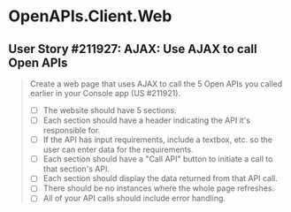 OpenAPIs.Client.Web
===================

User Story #211927: AJAX: Use AJAX to call Open APIs
----------------------------------------------------

> Create a web page that uses AJAX to call the 5 Open APIs you called
> earlier in your Console app (US #211921).
>
> - [ ] The website should have 5 sections.
> - [ ] Each section should have a header indicating the API it's
>   responsible for.
> - [ ] If the API has input requirements, include a textbox, etc. so
>   the user can enter data for the requirements.
> - [ ] Each section should have a "Call API" button to initiate a call
>   to that section's API.
> - [ ] Each section should display the data returned from that API
>   call.
> - [ ] There should be no instances where the whole page refreshes.
> - [ ] All of your API calls should include error handling.
